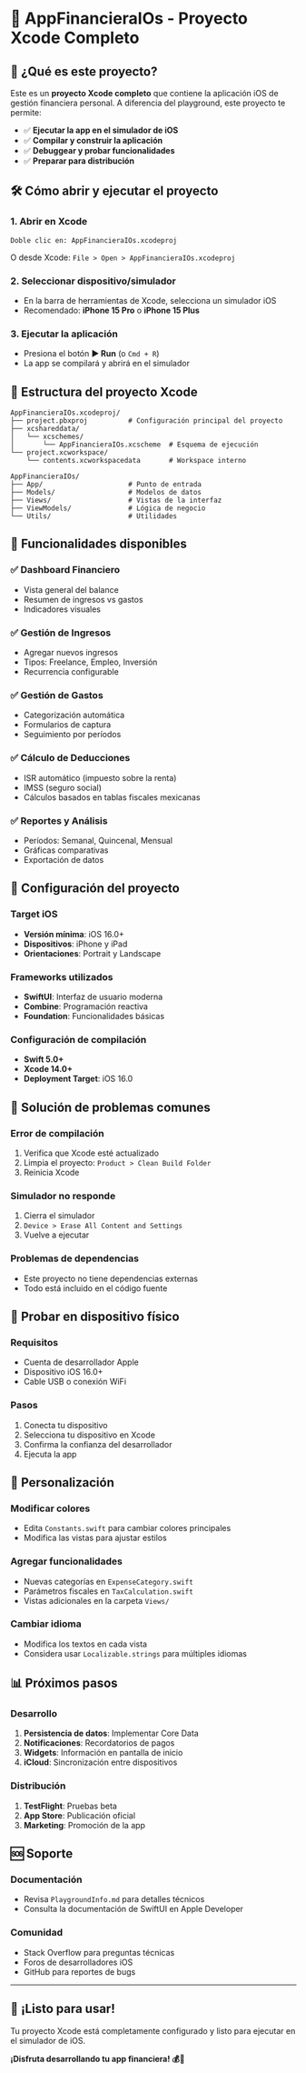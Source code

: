 # 🚀 AppFinancieraIOs - Proyecto Xcode Completo

## 📱 ¿Qué es este proyecto?

Este es un **proyecto Xcode completo** que contiene la aplicación iOS de gestión financiera personal. A diferencia del playground, este proyecto te permite:

- ✅ **Ejecutar la app en el simulador de iOS**
- ✅ **Compilar y construir la aplicación**
- ✅ **Debuggear y probar funcionalidades**
- ✅ **Preparar para distribución**

## 🛠️ Cómo abrir y ejecutar el proyecto

### 1. **Abrir en Xcode**
```
Doble clic en: AppFinancieraIOs.xcodeproj
```
O desde Xcode: `File > Open > AppFinancieraIOs.xcodeproj`

### 2. **Seleccionar dispositivo/simulador**
- En la barra de herramientas de Xcode, selecciona un simulador iOS
- Recomendado: **iPhone 15 Pro** o **iPhone 15 Plus**

### 3. **Ejecutar la aplicación**
- Presiona el botón **▶️ Run** (o `Cmd + R`)
- La app se compilará y abrirá en el simulador

## 📁 Estructura del proyecto Xcode

```
AppFinancieraIOs.xcodeproj/
├── project.pbxproj          # Configuración principal del proyecto
├── xcshareddata/
│   └── xcschemes/
│       └── AppFinancieraIOs.xcscheme  # Esquema de ejecución
└── project.xcworkspace/
    └── contents.xcworkspacedata       # Workspace interno

AppFinancieraIOs/
├── App/                     # Punto de entrada
├── Models/                  # Modelos de datos
├── Views/                   # Vistas de la interfaz
├── ViewModels/              # Lógica de negocio
└── Utils/                   # Utilidades
```

## 🎯 Funcionalidades disponibles

### ✅ **Dashboard Financiero**
- Vista general del balance
- Resumen de ingresos vs gastos
- Indicadores visuales

### ✅ **Gestión de Ingresos**
- Agregar nuevos ingresos
- Tipos: Freelance, Empleo, Inversión
- Recurrencia configurable

### ✅ **Gestión de Gastos**
- Categorización automática
- Formularios de captura
- Seguimiento por períodos

### ✅ **Cálculo de Deducciones**
- ISR automático (impuesto sobre la renta)
- IMSS (seguro social)
- Cálculos basados en tablas fiscales mexicanas

### ✅ **Reportes y Análisis**
- Períodos: Semanal, Quincenal, Mensual
- Gráficas comparativas
- Exportación de datos

## 🔧 Configuración del proyecto

### **Target iOS**
- **Versión mínima**: iOS 16.0+
- **Dispositivos**: iPhone y iPad
- **Orientaciones**: Portrait y Landscape

### **Frameworks utilizados**
- **SwiftUI**: Interfaz de usuario moderna
- **Combine**: Programación reactiva
- **Foundation**: Funcionalidades básicas

### **Configuración de compilación**
- **Swift 5.0+**
- **Xcode 14.0+**
- **Deployment Target**: iOS 16.0

## 🚦 Solución de problemas comunes

### **Error de compilación**
1. Verifica que Xcode esté actualizado
2. Limpia el proyecto: `Product > Clean Build Folder`
3. Reinicia Xcode

### **Simulador no responde**
1. Cierra el simulador
2. `Device > Erase All Content and Settings`
3. Vuelve a ejecutar

### **Problemas de dependencias**
- Este proyecto no tiene dependencias externas
- Todo está incluido en el código fuente

## 📱 Probar en dispositivo físico

### **Requisitos**
- Cuenta de desarrollador Apple
- Dispositivo iOS 16.0+
- Cable USB o conexión WiFi

### **Pasos**
1. Conecta tu dispositivo
2. Selecciona tu dispositivo en Xcode
3. Confirma la confianza del desarrollador
4. Ejecuta la app

## 🎨 Personalización

### **Modificar colores**
- Edita `Constants.swift` para cambiar colores principales
- Modifica las vistas para ajustar estilos

### **Agregar funcionalidades**
- Nuevas categorías en `ExpenseCategory.swift`
- Parámetros fiscales en `TaxCalculation.swift`
- Vistas adicionales en la carpeta `Views/`

### **Cambiar idioma**
- Modifica los textos en cada vista
- Considera usar `Localizable.strings` para múltiples idiomas

## 📊 Próximos pasos

### **Desarrollo**
1. **Persistencia de datos**: Implementar Core Data
2. **Notificaciones**: Recordatorios de pagos
3. **Widgets**: Información en pantalla de inicio
4. **iCloud**: Sincronización entre dispositivos

### **Distribución**
1. **TestFlight**: Pruebas beta
2. **App Store**: Publicación oficial
3. **Marketing**: Promoción de la app

## 🆘 Soporte

### **Documentación**
- Revisa `PlaygroundInfo.md` para detalles técnicos
- Consulta la documentación de SwiftUI en Apple Developer

### **Comunidad**
- Stack Overflow para preguntas técnicas
- Foros de desarrolladores iOS
- GitHub para reportes de bugs

---

## 🎉 ¡Listo para usar!

Tu proyecto Xcode está completamente configurado y listo para ejecutar en el simulador de iOS. 

**¡Disfruta desarrollando tu app financiera! 💰📱**
